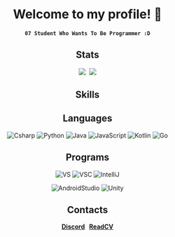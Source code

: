 <div align=center>
  <h1>Welcome to my profile! 👋</h1>
  
  #### ```07 Student Who Wants To Be Programmer :D```
</div>
<h2 align="center">Stats</h2>
<div align="center">
  <img src="https://github-readme-stats.vercel.app/api?username=ERRrOR404&theme=dark"/></a>&nbsp 
  <img src="https://github-readme-stats.vercel.app/api/top-langs/?username=ERRrOR404&layout=compact&theme=dark"/></a>
</div>
<h2 align="center">Skills</h2>
<h2 align="center">Languages</h2>
<div align="center">
  
![Csharp](https://img.shields.io/badge/-Csharp-9d70d8?style=for-the-badge&logo=c-sharp&logoColor=fff)
![Python](https://img.shields.io/badge/-Python-3471a1?style=for-the-badge&logo=python&logoColor=fff)
![Java](https://img.shields.io/badge/-Java-ec8032?style=for-the-badge&logo=java&logoColor=fff)
![JavaScript](https://img.shields.io/badge/-JavaScript-e3d41e?style=for-the-badge&logo=javascript&logoColor=fff)
![Kotlin](https://img.shields.io/badge/-Kotlin-0099dd?style=for-the-badge&logo=kotlin&logoColor=fff)
![Go](https://img.shields.io/badge/-Go-00acd7?style=for-the-badge&logo=go&logoColor=fff)
</div>
<h2 align="center">Programs</h2>
<div align="center">
  
![VS](https://img.shields.io/badge/-VS-a878de?style=for-the-badge&logo=visual-studio&logoColor=fff)
![VSC](https://img.shields.io/badge/-VSC-31a0e8?style=for-the-badge&logo=visual-studio-code&logoColor=fff)
![IntelliJ](https://img.shields.io/badge/-IntelliJ-e03d6a?style=for-the-badge&logo=intelli-j&logoColor=fff)
  
![AndroidStudio](https://img.shields.io/badge/-AndroidStudio-88b852?style=for-the-badge&logo=android-studiom&logoColor=fff)
![Unity](https://img.shields.io/badge/-Unity-040707?style=for-the-badge&logo=unity&logoColor=fff)
</div>
<h2 align="center">Contacts</h2>
<div align="center">
<b>
  
[Discord](https://discord.com/users/476152575385927711)&nbsp;&nbsp;&nbsp;[ReadCV](https://read.cv/error)
</b>
</div>
